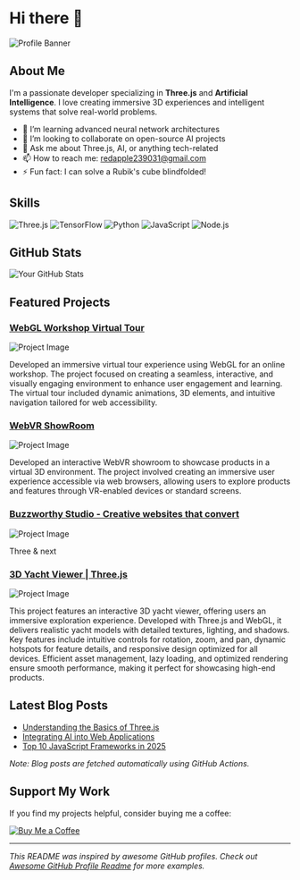 # Hi there 👋

![Profile Banner](https://cdn2.f-cdn.com/files/download/197037719/32.jpg)

## About Me

I'm a passionate developer specializing in **Three.js** and **Artificial Intelligence**. I love creating immersive 3D experiences and intelligent systems that solve real-world problems.

- 🌱 I’m learning advanced neural network architectures
- 👯 I’m looking to collaborate on open-source AI projects
- 💬 Ask me about Three.js, AI, or anything tech-related
- 📫 How to reach me: [redapple239031@gmail.com](mailto:redapple239031@gmail.com)
- ⚡ Fun fact: I can solve a Rubik's cube blindfolded!

## Skills

![Three.js](https://img.shields.io/badge/Three.js-black?style=for-the-badge&logo=three.js)
![TensorFlow](https://img.shields.io/badge/TensorFlow-orange?style=for-the-badge&logo=tensorflow)
![Python](https://img.shields.io/badge/Python-blue?style=for-the-badge&logo=python)
![JavaScript](https://img.shields.io/badge/JavaScript-yellow?style=for-the-badge&logo=javascript)
![Node.js](https://img.shields.io/badge/Node.js-green?style=for-the-badge&logo=node.js)

## GitHub Stats

![Your GitHub Stats](https://github-readme-stats.vercel.app/api?username=RedApple990129&show_icons=true&theme=radical)

## Featured Projects

### [WebGL Workshop Virtual Tour](https://www.finely-crafted.com)

![Project Image](https://cdn3.f-cdn.com/files/download/198473592/2022-10-18_15h01_01.png)

Developed an immersive virtual tour experience using WebGL for an online workshop. The project focused on creating a seamless, interactive, and visually engaging environment to enhance user engagement and learning. The virtual tour included dynamic animations, 3D elements, and intuitive navigation tailored for web accessibility.

### [WebVR ShowRoom](https://showroom.littleworkshop.fr/)

![Project Image](https://cdn2.f-cdn.com/files/download/225705097/1.png)

Developed an interactive WebVR showroom to showcase products in a virtual 3D environment. The project involved creating an immersive user experience accessible via web browsers, allowing users to explore products and features through VR-enabled devices or standard screens.

### [Buzzworthy Studio - Creative websites that convert](https://buzzworthystudio.com/)

![Project Image](https://cdn6.f-cdn.com/files/download/225705493/2.png)

Three & next

### [3D Yacht Viewer | Three.js]()

![Project Image](https://cdn2.f-cdn.com/files/download/237979320/yacht.png)

This project features an interactive 3D yacht viewer, offering users an immersive exploration experience. Developed with Three.js and WebGL, it delivers realistic yacht models with detailed textures, lighting, and shadows. Key features include intuitive controls for rotation, zoom, and pan, dynamic hotspots for feature details, and responsive design optimized for all devices. Efficient asset management, lazy loading, and optimized rendering ensure smooth performance, making it perfect for showcasing high-end products.


## Latest Blog Posts

<!-- BLOG-POST-LIST:START -->
- [Understanding the Basics of Three.js](https://yourblog.com/threejs-basics)
- [Integrating AI into Web Applications](https://yourblog.com/ai-web-apps)
- [Top 10 JavaScript Frameworks in 2025](https://yourblog.com/top-js-frameworks-2025)
<!-- BLOG-POST-LIST:END -->

*Note: Blog posts are fetched automatically using GitHub Actions.*

## Support My Work

If you find my projects helpful, consider buying me a coffee:

[![Buy Me a Coffee](https://img.shields.io/badge/Buy%20Me%20a%20Coffee-orange?style=for-the-badge&logo=buy-me-a-coffee)](https://buymeacoffee.com/RedApple990129)

---

*This README was inspired by awesome GitHub profiles. Check out [Awesome GitHub Profile Readme](https://github.com/abhisheknaiidu/awesome-github-profile-readme) for more examples.*